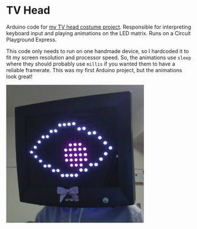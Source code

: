 # TV Head
Arduino code for [my TV head costume project](https://rose.systems/tv_head). Responsible for interpreting keyboard input and playing animations on the LED matrix. Runs on a Circuit Playground Express.

This code only needs to run on one handmade device, so I hardcoded it to fit my screen resolution and processor speed. So, the animations use `sleep` where they should probably use `millis` if you wanted them to have a reliable framerate. This was my first Arduino project, but the animations look great!

![Vivian in their TV head costume.](https://raw.githubusercontent.com/Roachbones/Roachbones.github.io/master/tv_head6.jpg)
